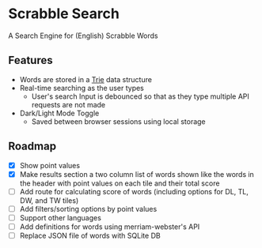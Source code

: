 # Scrabble Search

A Search Engine for (English) Scrabble Words

## Features

- Words are stored in a [Trie](https://en.wikipedia.org/wiki/Trie) data structure
- Real-time searching as the user types
    - User's search Input is debounced so that as they type multiple API requests are not made
- Dark/Light Mode Toggle
    - Saved between browser sessions using local storage

## Roadmap

- [x] Show point values
- [x] Make results section a two column list of words shown like the words in the header with point values on each tile and their total score
- [ ] Add route for calculating score of words (including options for DL, TL, DW, and TW tiles)
- [ ] Add filters/sorting options by point values
- [ ] Support other languages
- [ ] Add definitions for words using merriam-webster's API
- [ ] Replace JSON file of words with SQLite DB
